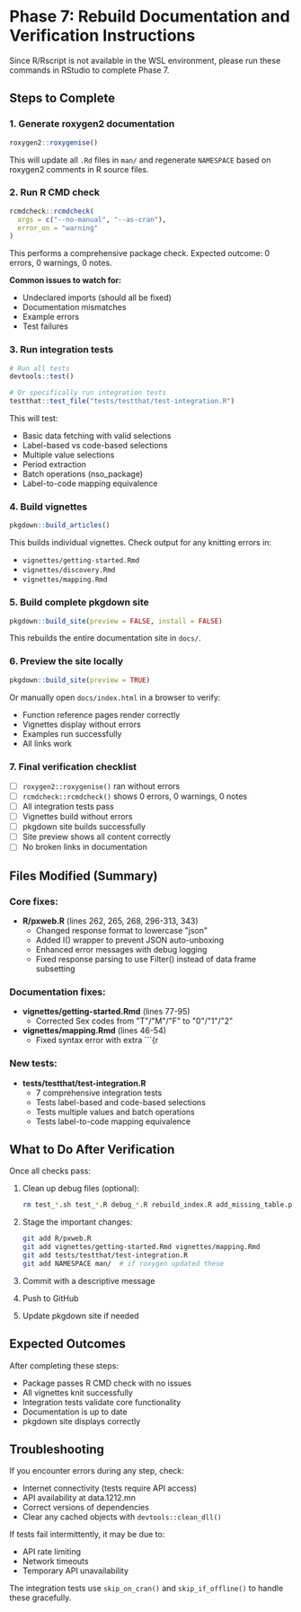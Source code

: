 # Phase 7: Rebuild Documentation and Verification Instructions

Since R/Rscript is not available in the WSL environment, please run these commands in RStudio to complete Phase 7.

## Steps to Complete

### 1. Generate roxygen2 documentation

```r
roxygen2::roxygenise()
```

This will update all `.Rd` files in `man/` and regenerate `NAMESPACE` based on roxygen2 comments in R source files.

### 2. Run R CMD check

```r
rcmdcheck::rcmdcheck(
  args = c("--no-manual", "--as-cran"),
  error_on = "warning"
)
```

This performs a comprehensive package check. Expected outcome: 0 errors, 0 warnings, 0 notes.

**Common issues to watch for:**
- Undeclared imports (should all be fixed)
- Documentation mismatches
- Example errors
- Test failures

### 3. Run integration tests

```r
# Run all tests
devtools::test()

# Or specifically run integration tests
testthat::test_file("tests/testthat/test-integration.R")
```

This will test:
- Basic data fetching with valid selections
- Label-based vs code-based selections
- Multiple value selections
- Period extraction
- Batch operations (nso_package)
- Label-to-code mapping equivalence

### 4. Build vignettes

```r
pkgdown::build_articles()
```

This builds individual vignettes. Check output for any knitting errors in:
- `vignettes/getting-started.Rmd`
- `vignettes/discovery.Rmd`
- `vignettes/mapping.Rmd`

### 5. Build complete pkgdown site

```r
pkgdown::build_site(preview = FALSE, install = FALSE)
```

This rebuilds the entire documentation site in `docs/`.

### 6. Preview the site locally

```r
pkgdown::build_site(preview = TRUE)
```

Or manually open `docs/index.html` in a browser to verify:
- Function reference pages render correctly
- Vignettes display without errors
- Examples run successfully
- All links work

### 7. Final verification checklist

- [ ] `roxygen2::roxygenise()` ran without errors
- [ ] `rcmdcheck::rcmdcheck()` shows 0 errors, 0 warnings, 0 notes
- [ ] All integration tests pass
- [ ] Vignettes build without errors
- [ ] pkgdown site builds successfully
- [ ] Site preview shows all content correctly
- [ ] No broken links in documentation

## Files Modified (Summary)

### Core fixes:
- **R/pxweb.R** (lines 262, 265, 268, 296-313, 343)
  - Changed response format to lowercase "json"
  - Added I() wrapper to prevent JSON auto-unboxing
  - Enhanced error messages with debug logging
  - Fixed response parsing to use Filter() instead of data frame subsetting

### Documentation fixes:
- **vignettes/getting-started.Rmd** (lines 77-95)
  - Corrected Sex codes from "T"/"M"/"F" to "0"/"1"/"2"
- **vignettes/mapping.Rmd** (lines 46-54)
  - Fixed syntax error with extra ```{r

### New tests:
- **tests/testthat/test-integration.R**
  - 7 comprehensive integration tests
  - Tests label-based and code-based selections
  - Tests multiple values and batch operations
  - Tests label-to-code mapping equivalence

## What to Do After Verification

Once all checks pass:

1. Clean up debug files (optional):
   ```bash
   rm test_*.sh test_*.R debug_*.R rebuild_index.R add_missing_table.py
   ```

2. Stage the important changes:
   ```bash
   git add R/pxweb.R
   git add vignettes/getting-started.Rmd vignettes/mapping.Rmd
   git add tests/testthat/test-integration.R
   git add NAMESPACE man/  # if roxygen updated these
   ```

3. Commit with a descriptive message

4. Push to GitHub

5. Update pkgdown site if needed

## Expected Outcomes

After completing these steps:
- Package passes R CMD check with no issues
- All vignettes knit successfully
- Integration tests validate core functionality
- Documentation is up to date
- pkgdown site displays correctly

## Troubleshooting

If you encounter errors during any step, check:
- Internet connectivity (tests require API access)
- API availability at data.1212.mn
- Correct versions of dependencies
- Clear any cached objects with `devtools::clean_dll()`

If tests fail intermittently, it may be due to:
- API rate limiting
- Network timeouts
- Temporary API unavailability

The integration tests use `skip_on_cran()` and `skip_if_offline()` to handle these gracefully.

